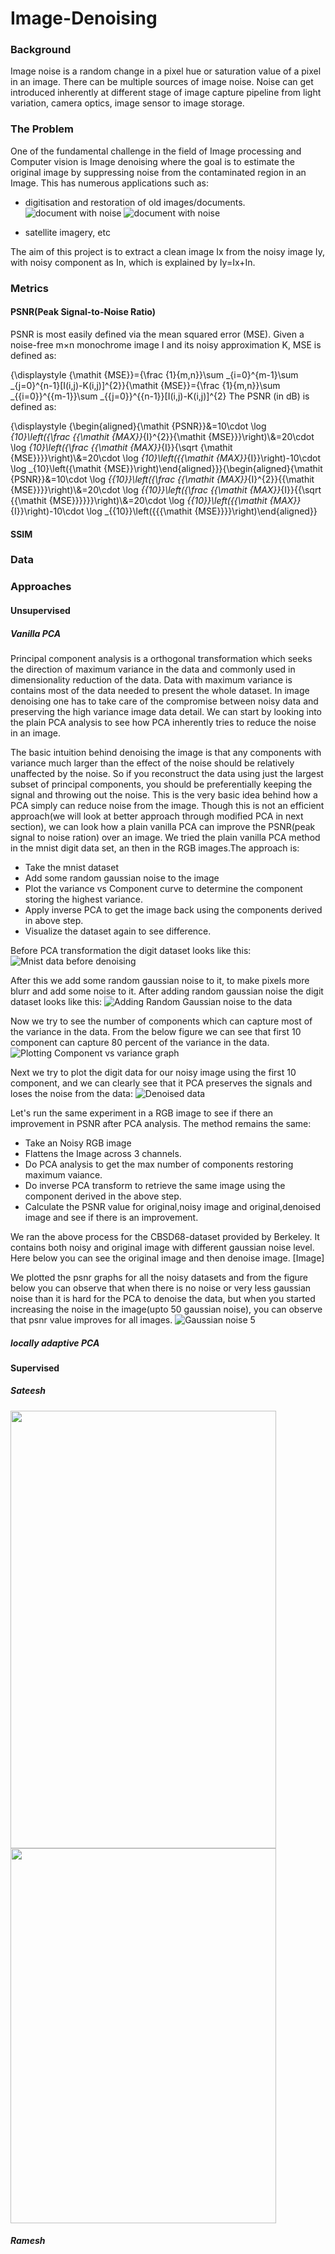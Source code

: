 # Image-Denoising

### Background
Image noise is a random change in a pixel hue or saturation value of a pixel in an image. There can be multiple sources of image noise. Noise can get introduced inherently at different stage of image capture pipeline from light variation, camera optics, image sensor to image storage.

### The Problem
One of the fundamental challenge in the field of Image processing and Computer vision is Image denoising where the goal is to estimate the original image by suppressing noise from the contaminated region in an Image. This has numerous applications such as:
* digitisation and restoration of old images/documents.
![document with noise](https://i.stack.imgur.com/f4reA.jpg)
![document with noise](https://www.researchgate.net/profile/Zhixin_Shi/publication/240724564/figure/fig1/AS:298710270529538@1448229486352/Historical-handwritten-document-image-with-uneven-background.png)

* satellite imagery, etc

The aim of this project is to extract a clean image Ix from the noisy image Iy, with noisy component as In, which is explained by Iy=Ix+In.

### Metrics

#### PSNR(Peak Signal-to-Noise Ratio)
PSNR is most easily defined via the mean squared error (MSE). Given a noise-free m×n monochrome image I and its noisy approximation K, MSE is defined as:

{\displaystyle {\mathit {MSE}}={\frac {1}{m\,n}}\sum _{i=0}^{m-1}\sum _{j=0}^{n-1}[I(i,j)-K(i,j)]^{2}}{\mathit  {MSE}}={\frac  {1}{m\,n}}\sum _{{i=0}}^{{m-1}}\sum _{{j=0}}^{{n-1}}[I(i,j)-K(i,j)]^{2}
The PSNR (in dB) is defined as:

{\displaystyle {\begin{aligned}{\mathit {PSNR}}&=10\cdot \log _{10}\left({\frac {{\mathit {MAX}}_{I}^{2}}{\mathit {MSE}}}\right)\\&=20\cdot \log _{10}\left({\frac {{\mathit {MAX}}_{I}}{\sqrt {\mathit {MSE}}}}\right)\\&=20\cdot \log _{10}\left({{\mathit {MAX}}_{I}}\right)-10\cdot \log _{10}\left({\mathit {MSE}}\right)\end{aligned}}}{\begin{aligned}{\mathit  {PSNR}}&=10\cdot \log _{{10}}\left({\frac  {{\mathit  {MAX}}_{I}^{2}}{{\mathit  {MSE}}}}\right)\\&=20\cdot \log _{{10}}\left({\frac  {{\mathit  {MAX}}_{I}}{{\sqrt  {{\mathit  {MSE}}}}}}\right)\\&=20\cdot \log _{{10}}\left({{\mathit  {MAX}}_{I}}\right)-10\cdot \log _{{10}}\left({{{\mathit  {MSE}}}}\right)\end{aligned}}

#### SSIM

### Data 

### Approaches
#### Unsupervised
##### Vanilla PCA

Principal component analysis is a orthogonal transformation which seeks the direction of maximum variance in the data and commonly used in dimensionality reduction of the data. Data with maximum variance is contains most of the data needed to present the whole dataset. In image denoising one has to take care of the compromise between noisy data and preserving the high variance image data detail. We can start by looking into the plain PCA analysis to see how PCA inherently tries to reduce the noise in an image.

The basic intuition behind denoising the image is that any components with variance much larger than the effect of the noise should be relatively unaffected by the noise. So if you reconstruct the data using just the largest subset of principal components, you should be preferentially keeping the signal and throwing out the noise. This is the very basic idea behind how a PCA simply can reduce noise from the image. Though this is not an efficient approach(we will look at better approach through modified PCA in next section), we can look how a plain vanilla PCA can improve the PSNR(peak signal to noise ration) over an image.
We tried the plain vanilla PCA method in the mnist digit data set, an then in the RGB images.The approach is:
* Take the mnist dataset
* Add some random gaussian noise to the image
* Plot the variance vs Component curve to determine the component storing the highest variance.
* Apply inverse PCA to get the image back using the components derived in above step.
* Visualize the dataset again to see difference.

Before PCA transformation the digit dataset looks like this:
![Mnist data before denoising](assets/mnist_digit_before.png)

After this we add some random gaussian noise to it, to make pixels more blurr and add some noise to it.
After adding random gaussian noise the digit dataset looks like this:
![Adding Random Gaussian noise to the data](assets/mnist_noisy.png)

Now we try to see the number of components which can capture most of the variance in the data. From the below
figure we can see that first 10 component can capture 80 percent of the variance in the data.
![Plotting Component vs variance graph](assets/mnist_var_comp.png)

Next we try to plot the digit data for our noisy image using the first 10 component, and we can clearly see that 
it PCA preserves the signals and loses the noise from the data:
![Denoised data](assets/mnist_denoised.png)


Let's run the same experiment in a RGB image to see if there an improvement in PSNR after PCA analysis.
The method remains the same:
* Take an Noisy RGB image
* Flattens the Image across 3 channels.
* Do PCA analysis to get the max number of components restoring maximum vaiance.
* Do inverse PCA transform to retrieve the same image using the component derived in the above step.
* Calculate the PSNR value for original,noisy image and original,denoised image and see if there is an improvement.

We ran the above process for the CBSD68-dataset provided by Berkeley. It contains both noisy and original image with different gaussian noise level.
Here below you can see the original image and then denoise image. 
[Image]

We plotted the psnr graphs for all the noisy datasets and from the figure below you can observe that when there is no
noise or very less gaussian noise than it is hard for the PCA to denoise the data, but when you started increasing the noise in the image(upto 50 gaussian noise), you can observe that psnr value improves for all images.
![Gaussian noise 5](assets/noise_5_psnr.png)

##### locally adaptive PCA
#### Supervised
##### Sateesh

 <img src="https://drive.google.com/uc?export=view&id=1e1CNawerSWRO6VuyaDZwvvmqQ3-zFBZB" width="425" height = "700"/> <img src="https://drive.google.com/uc?export=view&id=1QXtY1UzQ3NPQJbD6wGcGBFkEELuc4uE6" width="425" height = "600"/> 

##### Ramesh

